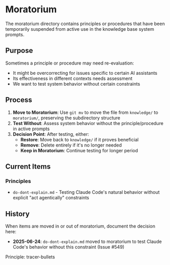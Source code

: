 # Moratorium

The moratorium directory contains principles or procedures that have been temporarily suspended from active use in the knowledge base system prompts.

## Purpose

Sometimes a principle or procedure may need re-evaluation:
- It might be overcorrecting for issues specific to certain AI assistants
- Its effectiveness in different contexts needs assessment
- We want to test system behavior without certain constraints

## Process

1. **Move to Moratorium**: Use `git mv` to move the file from `knowledge/` to `moratorium/`, preserving the subdirectory structure
2. **Test Without**: Assess system behavior without the principle/procedure in active prompts
3. **Decision Point**: After testing, either:
   - **Restore**: Move back to `knowledge/` if it proves beneficial
   - **Remove**: Delete entirely if it's no longer needed
   - **Keep in Moratorium**: Continue testing for longer period

## Current Items

### Principles
- `do-dont-explain.md` - Testing Claude Code's natural behavior without explicit "act agentically" constraints

## History

When items are moved in or out of moratorium, document the decision here:

- **2025-06-24**: `do-dont-explain.md` moved to moratorium to test Claude Code's behavior without this constraint (Issue #549)

Principle: tracer-bullets